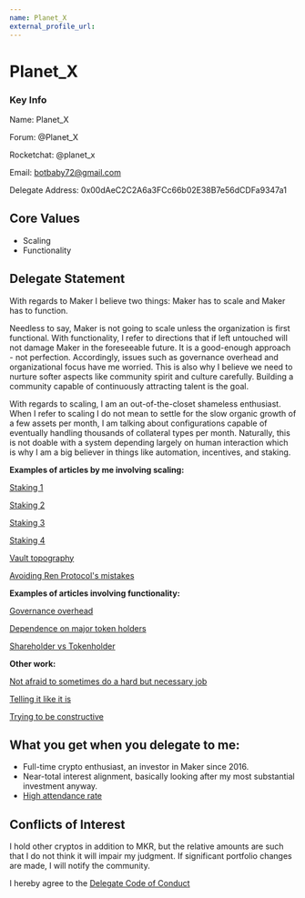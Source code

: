 ```yaml
---
name: Planet_X
external_profile_url:
---
```


# Planet_X

### Key Info

Name: Planet_X

Forum: @Planet_X

Rocketchat: @planet_x

Email: botbaby72@gmail.com

Delegate Address: 0x00dAeC2C2A6a3FCc66b02E38B7e56dCDFa9347a1

## Core Values
* Scaling
* Functionality

## Delegate Statement
With regards to Maker I believe two things: Maker has to scale and Maker has to function. 

Needless to say, Maker is not going to scale unless the organization is first functional. With functionality, I refer to directions that if left untouched will not damage Maker in the foreseeable future. It is a good-enough approach - not perfection. Accordingly, issues such as governance overhead and organizational focus have me worried. This is also why I believe we need to nurture softer aspects like community spirit and culture carefully. Building a community capable of continuously attracting talent is the goal.

With regards to scaling, I am an out-of-the-closet shameless enthusiast. When I refer to scaling I do not mean to settle for the slow organic growth of a few assets per month, I am talking about configurations capable of eventually handling thousands of collateral types per month.  Naturally, this is not doable with a system depending largely on human interaction which is why I am a big believer in things like automation, incentives, and staking.

**Examples of articles by me involving scaling:**

[Staking 1](https://forum.makerdao.com/t/mkr-from-voting-to-staking-part-1/1052)

[Staking 2](https://forum.makerdao.com/t/mkr-from-voting-to-staking-part-2/1057)

[Staking 3](https://forum.makerdao.com/t/mkr-from-voting-to-staking-part-3/1072)

[Staking 4](https://forum.makerdao.com/t/mkr-from-voting-to-staking-part-4/1075)

[Vault topography](https://forum.makerdao.com/t/the-menu-method-a-brainsnack/5935)

[Avoiding Ren Protocol's mistakes](https://forum.makerdao.com/t/maker-and-l2-avoiding-rens-mistake/8537)

**Examples of articles involving functionality:**

 [Governance overhead](https://forum.makerdao.com/t/maker-governance-overhead/1129)
 
[Dependence on major token holders](https://forum.makerdao.com/t/governance-forget-about-whales/4995)

[Shareholder vs Tokenholder](https://forum.makerdao.com/t/governance-the-mkr-lifestyle/5165)


**Other work:**

[Not afraid to sometimes do a hard but necessary job](https://forum.makerdao.com/t/campaigning-vote-no-on-inclusion-poll-for-strategic-marcomms-core-unit-mip-set-may-10-2021/7951/5)

[Telling it like it is](https://forum.makerdao.com/t/core-unit-mandate-overlap/7210)

[Trying to be constructive](https://forum.makerdao.com/t/informal-poll-marketing-maker/8700)

## What you get when you delegate to me:
* Full-time crypto enthusiast, an investor in Maker since 2016.
* Near-total interest alignment, basically looking after my most substantial investment anyway.
* [High attendance rate](https://forum.makerdao.com/badges/47/devotee?username=planet_x)


## Conflicts of Interest
I hold other cryptos in addition to MKR, but the relative amounts are such that I do not think it will impair my judgment. If significant portfolio changes are made, I will notify the community.

I hereby agree to the [Delegate Code of Conduct](https://forum.makerdao.com/t/recognised-delegate-code-of-conduct/9384)
